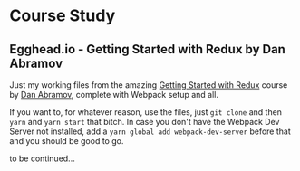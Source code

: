 # Course Study
## Egghead.io - Getting Started with Redux by Dan Abramov

Just my working files from the amazing [Getting Started with Redux](https://egghead.io/courses/getting-started-with-redux) course by [Dan Abramov](https://twitter.com/dan_abramov), complete with Webpack setup and all. 

If you want to, for whatever reason, use the files, just `git clone` and then `yarn` and `yarn start` that bitch. In case you don't have the Webpack Dev Server not installed, add a `yarn global add webpack-dev-server` before that and you should be good to go.

to be continued...

